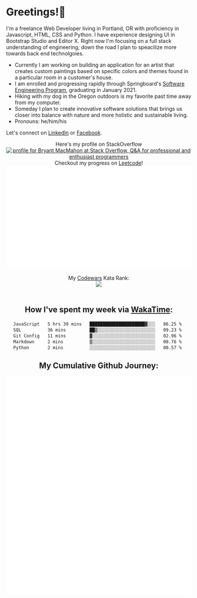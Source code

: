 # Greetings!🖖

I'm a freelance Web Developer living in Portland, OR with proficiency in Javascript, HTML, CSS and Python. I have experience designing UI in Bootstrap Studio and Editor X. Right now I'm focusing on a full stack understanding of engineering, down the road I plan to speacilize more towards back end technolgoies. 

- Currently I am working on building an application for an artist that creates custom paintings based on specific colors and themes found in a particular room in a customer's house.
- I am enrolled and progressing rapidly through Springboard's <a href='https://www.springboard.com/courses/software-engineering-career-track/'>Software Engineering Program</a>, graduating in January 2021.
- Hiking with my dog in the Oregon outdoors is my favorite past time away from my computer.
- Someday I plan to create innovative software solutions that brings us closer into balance with nature and more holistic and sustainable living.
- Pronouns: he/him/his


Let's connect on <a href='http://www.linkedin.com/in/bryantmac'>LinkedIn</a> or <a href='http://www.facebook.com/bryantm'>Facebook</a>.
<br>
<div align='center'>
Here's my profile on StackOverflow
  <div align='center'>
<a href="https://stackoverflow.com/users/14847517/bryant-macmahon"><img src="https://stackoverflow.com/users/flair/14847517.png?theme=dark" width="208" height="58" alt="profile for Bryant MacMahon at Stack Overflow, Q&amp;A for professional and enthusiast programmers" title="profile for Bryant MacMahon at Stack Overflow, Q&amp;A for professional and enthusiast programmers"></a>
  </div>
  </div>



<div align='center'>
Checkout my progress on <a href='https://leetcode.com/zataara/'>Leetcode</a>!
<br>
<a href='https://leetcode.com/zataara/'><img src='https://github.com/zataara/leetcode-stats/blob/master/generated/stats.svg'></a></div>
<br>
<div align = 'center'>
My <a href='https://www.codewars.com/users/zataara'>Codewars</a> Kata Rank:
<br>
<a href='https://www.codewars.com/users/zataara'><img src='https://www.codewars.com/users/zataara/badges/large'></a><div>

<img src="https://github.com/zataara/zataara/blob/master/images/codeStats.svg" alt=""/>

  ## How I've spent my week via <a href='https://wakatime.com/@zataara'>WakaTime</a>:
<!--START_SECTION:waka-->
```text
JavaScript   5 hrs 39 mins   █████████████████████▓░░░   86.25 % 
SQL          36 mins         ██▒░░░░░░░░░░░░░░░░░░░░░░   09.23 % 
Git Config   11 mins         ▓░░░░░░░░░░░░░░░░░░░░░░░░   02.96 % 
Markdown     2 mins          ▒░░░░░░░░░░░░░░░░░░░░░░░░   00.76 % 
Python       2 mins          ░░░░░░░░░░░░░░░░░░░░░░░░░   00.57 % 
```
<!--END_SECTION:waka-->

## My Cumulative Github Journey:
<img align='left' src='https://github.com/zataara/github-api-stats/blob/master/generated/overview.svg' />
<img align='center' src='https://github.com/zataara/github-api-stats/blob/master/generated/languages.svg' />









